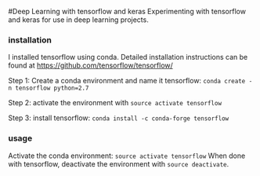 #Deep Learning with tensorflow and keras
Experimenting with tensorflow and keras for use in deep learning projects.

### installation
I installed tensorflow using conda. Detailed installation instructions can be found at https://github.com/tensorflow/tensorflow/

Step 1: Create a conda environment and name it tensorflow:
```conda create -n tensorflow python=2.7```

Step 2: activate the environment with ```source activate tensorflow```

Step 3: install tensorflow:
```conda install -c conda-forge tensorflow```

### usage
Activate the conda environment: ```source activate tensorflow```
When done with tensorflow, deactivate the environment with ```source deactivate```.
